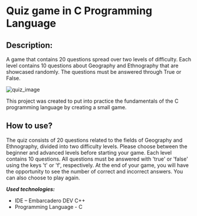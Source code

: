 # Quiz game in C Programming Language

## Description:

A game that contains 20 questions spread over two levels of difficulty.
Each level contains 10 questions about Geography and Ethnography that are showcased randomly. The questions must be answered through True or False.

![quiz_image](https://github.com/NelsonSanti/C_geography_-_ethnography_quiz_project/assets/168756191/963dbd2f-992c-4a62-8ae7-23b5b455ecc3)


This project was created to put into practice the fundamentals of the C programming language by creating a small game.

## How to use?


The quiz consists of 20 questions related to the fields of Geography and Ethnography, divided into two difficulty levels.
Please choose between the beginner and advanced levels before starting your game.
Each level contains 10 questions.
All questions must be answered with 'true' or 'false' using the keys 't' or 'f', respectively.
At the end of your game, you will have the opportunity to see the number of correct and incorrect answers. You can also choose to play again.


***Used technologies:***

* IDE – Embarcadero DEV C++
* Programming Language - C

